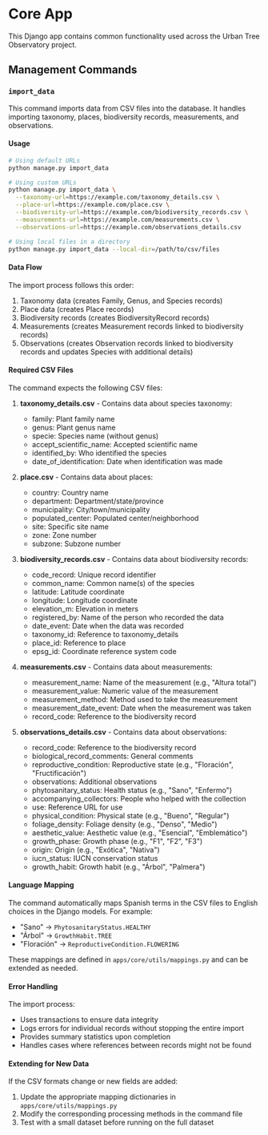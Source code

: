 # Core App

This Django app contains common functionality used across the Urban Tree Observatory project.

## Management Commands

### `import_data`

This command imports data from CSV files into the database. It handles importing taxonomy, places, biodiversity records, measurements, and observations.

#### Usage

```bash
# Using default URLs
python manage.py import_data

# Using custom URLs
python manage.py import_data \
  --taxonomy-url=https://example.com/taxonomy_details.csv \
  --place-url=https://example.com/place.csv \
  --biodiversity-url=https://example.com/biodiversity_records.csv \
  --measurements-url=https://example.com/measurements.csv \
  --observations-url=https://example.com/observations_details.csv

# Using local files in a directory
python manage.py import_data --local-dir=/path/to/csv/files
```

#### Data Flow

The import process follows this order:

1. Taxonomy data (creates Family, Genus, and Species records)
2. Place data (creates Place records)
3. Biodiversity records (creates BiodiversityRecord records)
4. Measurements (creates Measurement records linked to biodiversity records)
5. Observations (creates Observation records linked to biodiversity records and updates Species with additional details)

#### Required CSV Files

The command expects the following CSV files:

1. **taxonomy_details.csv** - Contains data about species taxonomy:
   - family: Plant family name
   - genus: Plant genus name
   - specie: Species name (without genus)
   - accept_scientific_name: Accepted scientific name
   - identified_by: Who identified the species
   - date_of_identification: Date when identification was made

2. **place.csv** - Contains data about places:
   - country: Country name
   - department: Department/state/province
   - municipality: City/town/municipality
   - populated_center: Populated center/neighborhood
   - site: Specific site name
   - zone: Zone number
   - subzone: Subzone number

3. **biodiversity_records.csv** - Contains data about biodiversity records:
   - code_record: Unique record identifier
   - common_name: Common name(s) of the species
   - latitude: Latitude coordinate
   - longitude: Longitude coordinate
   - elevation_m: Elevation in meters
   - registered_by: Name of the person who recorded the data
   - date_event: Date when the data was recorded
   - taxonomy_id: Reference to taxonomy_details
   - place_id: Reference to place
   - epsg_id: Coordinate reference system code

4. **measurements.csv** - Contains data about measurements:
   - measurement_name: Name of the measurement (e.g., "Altura total")
   - measurement_value: Numeric value of the measurement
   - measurement_method: Method used to take the measurement
   - measurement_date_event: Date when the measurement was taken
   - record_code: Reference to the biodiversity record

5. **observations_details.csv** - Contains data about observations:
   - record_code: Reference to the biodiversity record
   - biological_record_comments: General comments
   - reproductive_condition: Reproductive state (e.g., "Floración", "Fructificación")
   - observations: Additional observations
   - phytosanitary_status: Health status (e.g., "Sano", "Enfermo")
   - accompanying_collectors: People who helped with the collection
   - use: Reference URL for use
   - physical_condition: Physical state (e.g., "Bueno", "Regular")
   - foliage_density: Foliage density (e.g., "Denso", "Medio")
   - aesthetic_value: Aesthetic value (e.g., "Esencial", "Emblemático")
   - growth_phase: Growth phase (e.g., "F1", "F2", "F3")
   - origin: Origin (e.g., "Exótica", "Nativa")
   - iucn_status: IUCN conservation status
   - growth_habit: Growth habit (e.g., "Árbol", "Palmera")

#### Language Mapping

The command automatically maps Spanish terms in the CSV files to English choices in the Django models. For example:

- "Sano" → `PhytosanitaryStatus.HEALTHY`
- "Árbol" → `GrowthHabit.TREE`
- "Floración" → `ReproductiveCondition.FLOWERING`

These mappings are defined in `apps/core/utils/mappings.py` and can be extended as needed.

#### Error Handling

The import process:

- Uses transactions to ensure data integrity
- Logs errors for individual records without stopping the entire import
- Provides summary statistics upon completion
- Handles cases where references between records might not be found

#### Extending for New Data

If the CSV formats change or new fields are added:

1. Update the appropriate mapping dictionaries in `apps/core/utils/mappings.py`
2. Modify the corresponding processing methods in the command file
3. Test with a small dataset before running on the full dataset
